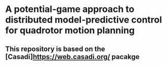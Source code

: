 # A potential-game approach to distributed model-predictive control for quadrotor motion planning

## This repository is based on the [Casadi]https://web.casadi.org/ pacakge 
